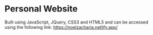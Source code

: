 # Personal Website

Built using JavaScript, JQuery, CSS3 and HTML5 and can be accessed using the following link: https://noelzacharia.netlify.app/
